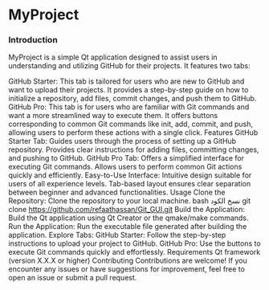 <h1>MyProject</h1>
<h3>Introduction</h3>
MyProject is a simple Qt application designed to assist users in understanding and utilizing GitHub for their projects. It features two tabs:

GitHub Starter: This tab is tailored for users who are new to GitHub and want to upload their projects. It provides a step-by-step guide on how to initialize a repository, add files, commit changes, and push them to GitHub.
GitHub Pro: This tab is for users who are familiar with Git commands and want a more streamlined way to execute them. It offers buttons corresponding to common Git commands like init, add, commit, and push, allowing users to perform these actions with a single click.
Features
GitHub Starter Tab:
Guides users through the process of setting up a GitHub repository.
Provides clear instructions for adding files, committing changes, and pushing to GitHub.
GitHub Pro Tab:
Offers a simplified interface for executing Git commands.
Allows users to perform common Git actions quickly and efficiently.
Easy-to-Use Interface:
Intuitive design suitable for users of all experience levels.
Tab-based layout ensures clear separation between beginner and advanced functionalities.
Usage
Clone the Repository: Clone the repository to your local machine.
bash
نسخ الكود
git clone https://github.com/refaathassan/Git_GUI.git
Build the Application: Build the Qt application using Qt Creator or the qmake/make commands.
Run the Application: Run the executable file generated after building the application.
Explore Tabs:
GitHub Starter: Follow the step-by-step instructions to upload your project to GitHub.
GitHub Pro: Use the buttons to execute Git commands quickly and effortlessly.
Requirements
Qt framework (version X.X.X or higher)
Contributing
Contributions are welcome! If you encounter any issues or have suggestions for improvement, feel free to open an issue or submit a pull request.
